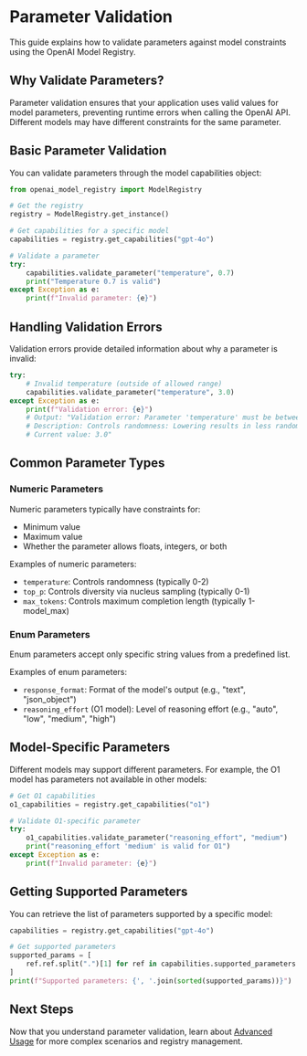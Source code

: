 # Parameter Validation

This guide explains how to validate parameters against model constraints using the OpenAI Model Registry.

## Why Validate Parameters?

Parameter validation ensures that your application uses valid values for model parameters, preventing runtime errors when calling the OpenAI API. Different models may have different constraints for the same parameter.

## Basic Parameter Validation

You can validate parameters through the model capabilities object:

```python
from openai_model_registry import ModelRegistry

# Get the registry
registry = ModelRegistry.get_instance()

# Get capabilities for a specific model
capabilities = registry.get_capabilities("gpt-4o")

# Validate a parameter
try:
    capabilities.validate_parameter("temperature", 0.7)
    print("Temperature 0.7 is valid")
except Exception as e:
    print(f"Invalid parameter: {e}")
```

## Handling Validation Errors

Validation errors provide detailed information about why a parameter is invalid:

```python
try:
    # Invalid temperature (outside of allowed range)
    capabilities.validate_parameter("temperature", 3.0)
except Exception as e:
    print(f"Validation error: {e}")
    # Output: "Validation error: Parameter 'temperature' must be between 0 and 2.
    # Description: Controls randomness: Lowering results in less random completions.
    # Current value: 3.0"
```

## Common Parameter Types

### Numeric Parameters

Numeric parameters typically have constraints for:

- Minimum value
- Maximum value
- Whether the parameter allows floats, integers, or both

Examples of numeric parameters:

- `temperature`: Controls randomness (typically 0-2)
- `top_p`: Controls diversity via nucleus sampling (typically 0-1)
- `max_tokens`: Controls maximum completion length (typically 1-model_max)

### Enum Parameters

Enum parameters accept only specific string values from a predefined list.

Examples of enum parameters:

- `response_format`: Format of the model's output (e.g., "text", "json_object")
- `reasoning_effort` (O1 model): Level of reasoning effort (e.g., "auto", "low", "medium", "high")

## Model-Specific Parameters

Different models may support different parameters. For example, the O1 model has parameters not available in other models:

```python
# Get O1 capabilities
o1_capabilities = registry.get_capabilities("o1")

# Validate O1-specific parameter
try:
    o1_capabilities.validate_parameter("reasoning_effort", "medium")
    print("reasoning_effort 'medium' is valid for O1")
except Exception as e:
    print(f"Invalid parameter: {e}")
```

## Getting Supported Parameters

You can retrieve the list of parameters supported by a specific model:

```python
capabilities = registry.get_capabilities("gpt-4o")

# Get supported parameters
supported_params = [
    ref.ref.split(".")[1] for ref in capabilities.supported_parameters
]
print(f"Supported parameters: {', '.join(sorted(supported_params))}")
```

## Next Steps

Now that you understand parameter validation, learn about [Advanced Usage](advanced-usage.md) for more complex scenarios and registry management.
